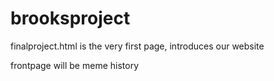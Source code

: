 # brooksproject
finalproject.html is the very first page, introduces our website

frontpage will be meme history

